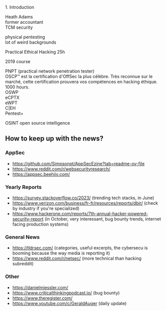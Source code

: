 1\. Introduction

Heath Adams  
former accountant  
TCM security

physical pentesting  
lot of weird backgrounds

Practical Ethical Hacking 25h

2019 course

PNPT (practical network penetration tester)  
OSCP™ est la certification d'OffSec la plus célèbre. Très reconnue sur le marché, cette certification prouvera vos compétences en hacking éthique. 1000 hours.  
OSWP  
eCPTX  
eWPT  
C|EH  
Pentest+

OSINT open source intelligence

## How to keep up with the news?

### AppSec

- https://github.com/Simpsonpt/AppSecEzine?tab=readme-ov-file
- https://www.reddit.com/r/websecurityresearch/
- https://appsec.beehiiv.com/

### Yearly Reports

- https://survey.stackoverflow.co/2023/ (trending tech stacks, in June)
- https://www.verizon.com/business/fr-fr/resources/reports/dbir/ (check by industry if you're specialized)
- https://www.hackerone.com/reports/7th-annual-hacker-powered-security-report (in October, very interessant, bug bounty trends, internet facing production systems)

### General News

- https://tldrsec.com/ (categories, useful excerpts, the cybersecu is booming because the way media is reporting it)
- https://www.reddit.com/r/netsec/ (more technical than hacking subreddit)

### Other

- https://danielmiessler.com/
- https://www.criticalthinkingpodcast.io/ (bug bounty)
- https://www.theregister.com/
- https://www.youtube.com/c/GeraldAuger (daily update)